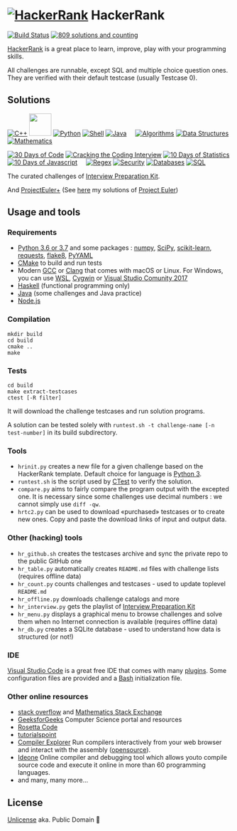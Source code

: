 # [![HackerRank](https://hrcdn.net/hackerrank/assets/brand/h_mark_sm-30dc0e0cbd2dded63b294819ff853a90.svg)](https://www.hackerrank.com) HackerRank

[![Build Status](https://travis-ci.org/rene-d/hackerrank.svg?branch=master)](https://travis-ci.org/rene-d/hackerrank) [![809 solutions and counting](https://img.shields.io/badge/Challenges-809-blue.svg)](https://www.hackerrank.com/rene_d?hr_r=1)

[HackerRank](https://www.hackerrank.com/dashboard) is a great place to learn, improve, play with your programming skills.

All challenges are runnable, except SQL and multiple choice question ones. They are verified with their default testcase (usually Testcase 0).


## Solutions

[![C++](https://hrcdn.net/hackerrank/assets/dashboard/cpp-4644489c8b8e68a81dd0ccfac5097c2e.svg)](cpp/)
<a href="c/"><img src="https://hrcdn.net/hackerrank/assets/dashboard/c-43bbd380e51d62b83c4b542c58699a97.svg" width="50px" height="50px"></a>
[![Python](https://hrcdn.net/hackerrank/assets/dashboard/python-473706315bc214a540c1ca7b57f60854.svg)](python/)
[![Shell](https://hrcdn.net/hackerrank/assets/dashboard/shell-5c42f1aa41f72148347b7e91bf46ae4f.svg)](shell/)
[![Java](https://hrcdn.net/hackerrank/assets/dashboard/java-5a95cc68f65be63c24f5913e29bafb66.svg)](java/)
&nbsp;&nbsp;&nbsp;
[![Algorithms](https://hrcdn.net/hackerrank/assets/dashboard/algorithms-ea9e958ddb5b097c5ebcdd22de4a9766.svg)](algorithms/)
[![Data Structures](https://hrcdn.net/hackerrank/assets/dashboard/data-structures-e83daf9e8769351037cc25ff131931d1.svg)](data-structures/)
[![Mathematics](https://hrcdn.net/hackerrank/assets/dashboard/mathematics-3ec234bd89020880ff0349f9cacdab30.svg)](mathematics/)

[![30 Days of Code](https://hrcdn.net/hackerrank/assets/dashboard/30-days-of-code-bf00cb8a1c6f38bf917f45ea7ab2bf6b.svg)](tutorials/30-days-of-code/)
[![Cracking the Coding Interview](https://hrcdn.net/hackerrank/assets/dashboard/cracking-the-coding-interview-a56b2213a9c4f9393bfeb13261449c37.svg)](tutorials/cracking-the-coding-interview/)
[![10 Days of Statistics](https://hrcdn.net/hackerrank/assets/dashboard/10-days-of-statistics-f45c998a5d47c9527eb61e620f35f5c0.svg)](tutorials/10-days-of-statistics/)
[![10 Days of Javascript](https://hrcdn.net/hackerrank/assets/dashboard/10-days-of-javascript-bf50d09114e28b603041e791559003b6.svg)](tutorials/10-days-of-javascript/)
&nbsp;&nbsp;&nbsp;
[![Regex](https://hrcdn.net/hackerrank/assets/dashboard/regex-d83b1db79fe03650410202032d3b8afd.svg)](regex/)
[![Security](https://hrcdn.net/hackerrank/assets/dashboard/security-ee10c8f654e78f4659d5dc6305768a63.svg)](security/)
[![Databases](https://hrcdn.net/hackerrank/assets/dashboard/databases-0ff7fcc96c1e9516abc9ea327c9a0ef9.svg)](databases/)
[![SQL](https://hrcdn.net/hackerrank/assets/dashboard/sql-be1ac821f4358a522d8eba7600e69549.svg)](sql/)

The curated challenges of [Interview Preparation Kit](interview-preparation-kit/).

And [ProjectEuler+](contests/projecteuler/) (See [here](https://github.com/rene-d/math/tree/master/projecteuler) my solutions of [Project Euler](https://projecteuler.net/))

## Usage and tools

### Requirements

- [Python 3.6 or 3.7](https://www.python.org) and some packages : [numpy](http://www.numpy.org), [SciPy](https://www.scipy.org), [scikit-learn](http://scikit-learn.org/), [requests](http://html.python-requests.org), [flake8](http://flake8.readthedocs.io/), [PyYAML](https://pyyaml.org)
- [CMake](https://cmake.org) to build and run tests
- Modern [GCC](https://gcc.gnu.org) or [Clang](https://clang.llvm.org) that comes    with macOS or Linux. For Windows, you can use [WSL](https://docs.microsoft.com/en-us/windows/wsl/install-win10), [Cygwin](https://www.cygwin.com) or [Visual Studio Comunity 2017](https://www.visualstudio.com/downloads/)
- [Haskell](https://www.haskell.org) (functional programming only)
- [Java](http://www.oracle.com/technetwork/java/javase/index.html) (some challenges and Java practice)
- [Node.js](https://nodejs.org/)

### Compilation

    mkdir build
    cd build
    cmake ..
    make

### Tests

    cd build
    make extract-testcases
    ctest [-R filter]

It will download the challenge testcases and run solution programs.

A solution can be tested solely with `runtest.sh -t challenge-name [-n test-number]` in its build subdirectory.

### Tools

- `hrinit.py` creates a new file for a given challenge based on the HackerRank template. Default choice for language is [Python 3](https://wiki.python.org/moin/Python2orPython3).
- `runtest.sh` is the script used by [CTest](https://cmake.org/Wiki/CMake/Testing_With_CTest) to verify the solution.
- `compare.py` aims to fairly compare the program output with the excepted one. It is necessary since some challenges use decimal numbers : we cannot simply use `diff -qw`.
- `hrtc2.py` can be used to download «purchased» testcases or to create new ones. Copy and paste the download links of input and output data.

### Other (hacking) tools

- `hr_github.sh` creates the testcases archive and sync the private repo to the public GitHub one
- `hr_table.py` automatically creates `README.md` files with challenge lists (requires offline data)
- `hr_count.py` counts challenges and testcases - used to update toplevel `README.md`
- `hr_offline.py` downloads challenge catalogs and more
- `hr_interview.py` gets the playlist of [Interview Preparation Kit](https://www.hackerrank.com/interview/interview-preparation-kit)
- `hr_menu.py` displays a graphical menu to browse challenges and solve them when no Internet connection is available (requires offline data)
- `hr_db.py` creates a SQLite database - used to understand how data is structured (or not!)

### IDE

[Visual Studio Code](https://code.visualstudio.com) is a great free IDE that comes with many [plugins](https://marketplace.visualstudio.com/vscode). Some configuration files are provided and a [Bash](https://www.gnu.org/software/bash/) initialization file.

### Other online resources

* [stack overflow](https://stackoverflow.com) and [Mathematics Stack Exchange](https://math.stackexchange.com)
* [GeeksforGeeks](https://www.geeksforgeeks.org) Computer Science portal and resources
* [Rosetta Code](http://rosettacode.org/wiki/Rosetta_Code)
* [tutorialspoint](https://www.tutorialspoint.com/)
* [Compiler Explorer](https://godbolt.org) Run compilers interactively from your web browser and interact with the assembly ([opensource](https://github.com/mattgodbolt/compiler-explorer)).
* [Ideone](https://ideone.com) Online compiler and debugging tool which allows youto compile source code and execute it online in more than 60 programming languages.
* and many, many more...

## License

[Unlicense](http://unlicense.org) aka. Public Domain &#x1F918;

